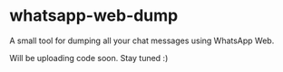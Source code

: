 # whatsapp-web-dump
A small tool for dumping all your chat messages using WhatsApp Web.

Will be uploading code soon.
Stay tuned :)
